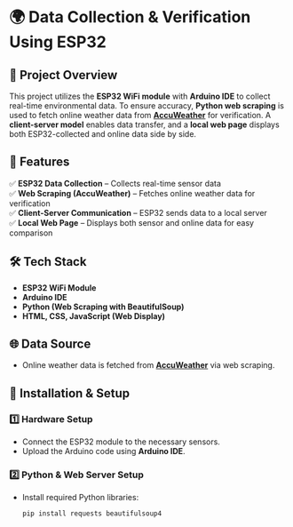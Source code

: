 # 🌍 Data Collection & Verification Using ESP32  

## 📌 Project Overview  
This project utilizes the **ESP32 WiFi module** with **Arduino IDE** to collect real-time environmental data. To ensure accuracy, **Python web scraping** is used to fetch online weather data from **[AccuWeather](https://www.accuweather.com/)** for verification. A **client-server model** enables data transfer, and a **local web page** displays both ESP32-collected and online data side by side.  

## 🚀 Features  
✅ **ESP32 Data Collection** – Collects real-time sensor data  
✅ **Web Scraping (AccuWeather)** – Fetches online weather data for verification  
✅ **Client-Server Communication** – ESP32 sends data to a local server  
✅ **Local Web Page** – Displays both sensor and online data for easy comparison  

## 🛠️ Tech Stack  
- **ESP32 WiFi Module**  
- **Arduino IDE**  
- **Python (Web Scraping with BeautifulSoup)**  
- **HTML, CSS, JavaScript (Web Display)**  

## 🌐 Data Source  
- Online weather data is fetched from **[AccuWeather](https://www.accuweather.com/)** via web scraping.  

## 🔧 Installation & Setup  
### 1️⃣ **Hardware Setup**  
- Connect the ESP32 module to the necessary sensors.  
- Upload the Arduino code using **Arduino IDE**.  

### 2️⃣ **Python & Web Server Setup**  
- Install required Python libraries:  
  ```bash
  pip install requests beautifulsoup4 
